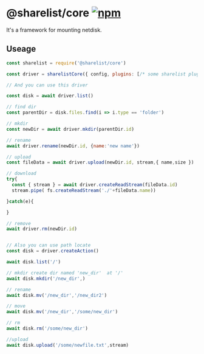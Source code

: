 # @sharelist/core [![npm](https://img.shields.io/npm/v/@sharelist/core.svg)](https://npmjs.com/package/@sharelist/core)

It's a framework for mounting netdisk.

## Useage

```js
const sharelist = require('@sharelist/core')

const driver = sharelistCore({ config, plugins: [/* some sharelist plugins */]})

// And you can use this driver

const disk = await driver.list()

// find dir
const parentDir = disk.files.find(i => i.type == 'folder')

// mkdir
const newDir = await driver.mkdir(parentDir.id)

// rename
await driver.rename(newDir.id, {name:'new name'})

// upload
const fileData = await driver.upload(newDir.id, stream,{ name,size })

// download
try{
  const { stream } = await driver.createReadStream(fileData.id)
  stream.pipe( fs.createReadStream('./'+fileData.name))

}catch(e){

}

// remove
await driver.rm(newDir.id)


// Also you can use path locate
const disk = driver.createAction()

await disk.list('/')

// mkdir create dir named 'new_dir'  at '/'
await disk.mkdir('/new_dir',)

// rename
await disk.mv('/new_dir','/new_dir2')

// move
await disk.mv('/new_dir','/some/new_dir')

// rm
await disk.rm('/some/new_dir')

//upload
await disk.upload('/some/newfile.txt',stream)

```
